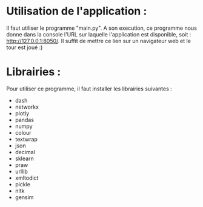 # Utilisation de l'application :
Il faut utiliser le programme "main.py". A son execution, ce programme nous donne dans la console l'URL sur laquelle l'application est disponible, soit : http://127.0.0.1:8050/.
Il suffit de mettre ce lien sur un navigateur web et le tour est joué :)  

# Librairies :
Pour utiliser ce programme, il faut installer les librairies suivantes :  
- dash
- networkx
- plotly
- pandas
- numpy
- colour
- textwrap
- json
- decimal
- sklearn
- praw
- urllib
- xmltodict
- pickle
- nltk
- gensim
